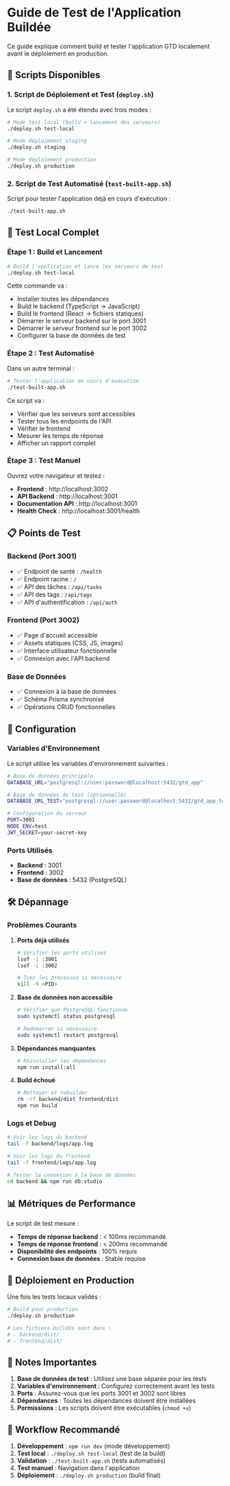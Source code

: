 # Guide de Test de l'Application Buildée

Ce guide explique comment build et tester l'application GTD localement avant le déploiement en production.

## 🚀 Scripts Disponibles

### 1. Script de Déploiement et Test (`deploy.sh`)

Le script `deploy.sh` a été étendu avec trois modes :

```bash
# Mode test local (build + lancement des serveurs)
./deploy.sh test-local

# Mode déploiement staging
./deploy.sh staging

# Mode déploiement production
./deploy.sh production
```

### 2. Script de Test Automatisé (`test-built-app.sh`)

Script pour tester l'application déjà en cours d'exécution :

```bash
./test-built-app.sh
```

## 🧪 Test Local Complet

### Étape 1 : Build et Lancement

```bash
# Build l'application et lance les serveurs de test
./deploy.sh test-local
```

Cette commande va :

- Installer toutes les dépendances
- Build le backend (TypeScript → JavaScript)
- Build le frontend (React → fichiers statiques)
- Démarrer le serveur backend sur le port 3001
- Démarrer le serveur frontend sur le port 3002
- Configurer la base de données de test

### Étape 2 : Test Automatisé

Dans un autre terminal :

```bash
# Tester l'application en cours d'exécution
./test-built-app.sh
```

Ce script va :

- Vérifier que les serveurs sont accessibles
- Tester tous les endpoints de l'API
- Vérifier le frontend
- Mesurer les temps de réponse
- Afficher un rapport complet

### Étape 3 : Test Manuel

Ouvrez votre navigateur et testez :

- **Frontend** : http://localhost:3002
- **API Backend** : http://localhost:3001
- **Documentation API** : http://localhost:3001
- **Health Check** : http://localhost:3001/health

## 📋 Points de Test

### Backend (Port 3001)

- ✅ Endpoint de santé : `/health`
- ✅ Endpoint racine : `/`
- ✅ API des tâches : `/api/tasks`
- ✅ API des tags : `/api/tags`
- ✅ API d'authentification : `/api/auth`

### Frontend (Port 3002)

- ✅ Page d'accueil accessible
- ✅ Assets statiques (CSS, JS, images)
- ✅ Interface utilisateur fonctionnelle
- ✅ Connexion avec l'API backend

### Base de Données

- ✅ Connexion à la base de données
- ✅ Schéma Prisma synchronisé
- ✅ Opérations CRUD fonctionnelles

## 🔧 Configuration

### Variables d'Environnement

Le script utilise les variables d'environnement suivantes :

```bash
# Base de données principale
DATABASE_URL="postgresql://user:password@localhost:5432/gtd_app"

# Base de données de test (optionnelle)
DATABASE_URL_TEST="postgresql://user:password@localhost:5432/gtd_app_test"

# Configuration du serveur
PORT=3001
NODE_ENV=test
JWT_SECRET=your-secret-key
```

### Ports Utilisés

- **Backend** : 3001
- **Frontend** : 3002
- **Base de données** : 5432 (PostgreSQL)

## 🛠️ Dépannage

### Problèmes Courants

1. **Ports déjà utilisés**

   ```bash
   # Vérifier les ports utilisés
   lsof -i :3001
   lsof -i :3002

   # Tuer les processus si nécessaire
   kill -9 <PID>
   ```

2. **Base de données non accessible**

   ```bash
   # Vérifier que PostgreSQL fonctionne
   sudo systemctl status postgresql

   # Redémarrer si nécessaire
   sudo systemctl restart postgresql
   ```

3. **Dépendances manquantes**

   ```bash
   # Réinstaller les dépendances
   npm run install:all
   ```

4. **Build échoué**
   ```bash
   # Nettoyer et rebuilder
   rm -rf backend/dist frontend/dist
   npm run build
   ```

### Logs et Debug

```bash
# Voir les logs du backend
tail -f backend/logs/app.log

# Voir les logs du frontend
tail -f frontend/logs/app.log

# Tester la connexion à la base de données
cd backend && npm run db:studio
```

## 📊 Métriques de Performance

Le script de test mesure :

- **Temps de réponse backend** : < 100ms recommandé
- **Temps de réponse frontend** : < 200ms recommandé
- **Disponibilité des endpoints** : 100% requis
- **Connexion base de données** : Stable requise

## 🚀 Déploiement en Production

Une fois les tests locaux validés :

```bash
# Build pour production
./deploy.sh production

# Les fichiers buildés sont dans :
# - backend/dist/
# - frontend/dist/
```

## 📝 Notes Importantes

1. **Base de données de test** : Utilisez une base séparée pour les tests
2. **Variables d'environnement** : Configurez correctement avant les tests
3. **Ports** : Assurez-vous que les ports 3001 et 3002 sont libres
4. **Dépendances** : Toutes les dépendances doivent être installées
5. **Permissions** : Les scripts doivent être exécutables (`chmod +x`)

## 🔄 Workflow Recommandé

1. **Développement** : `npm run dev` (mode développement)
2. **Test local** : `./deploy.sh test-local` (test de la build)
3. **Validation** : `./test-built-app.sh` (tests automatisés)
4. **Test manuel** : Navigation dans l'application
5. **Déploiement** : `./deploy.sh production` (build final)
